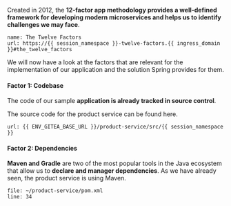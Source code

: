 Created in 2012, the **12-factor app methodology provides a well-defined framework for developing modern microservices and helps us to identify challenges we may face**.

```dashboard:create-dashboard
name: The Twelve Factors
url: https://{{ session_namespace }}-twelve-factors.{{ ingress_domain }}#the_twelve_factors
```

We will now have a look at the factors that are relevant for the implementation of our application and the solution Spring provides for them.

#### Factor 1: Codebase
The code of our sample **application is already tracked in source control**.

The source code for the product service can be found here.
```dashboard:open-url
url: {{ ENV_GITEA_BASE_URL }}/product-service/src/{{ session_namespace }}
```

#### Factor 2: Dependencies
**Maven and Gradle** are two of the most popular tools in the Java ecosystem that allow us to **declare and manager dependencies**. As we have already seen, the product service is using Maven.

```editor:open-file
file: ~/product-service/pom.xml
line: 34
```

